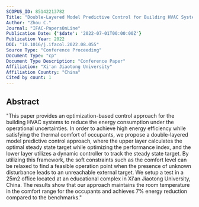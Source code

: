 ```yaml
---
SCOPUS_ID: 85142213782
Title: "Double-Layered Model Predictive Control for Building HVAC Systems Considering Thermal Comfort"
Author: "Zhou C."
Journal: "IFAC-PapersOnLine"
Publication Date: {'$date': '2022-07-01T00:00:00Z'}
Publication Year: 2022
DOI: "10.1016/j.ifacol.2022.08.055"
Source Type: "Conference Proceeding"
Document Type: "cp"
Document Type Description: "Conference Paper"
Affiliation: "Xi'an Jiaotong University"
Affiliation Country: "China"
Cited by count: 1
---
```


## Abstract
"This paper provides an optimization-based control approach for the building HVAC systems to reduce the energy consumption under the operational uncertainties. In order to achieve high energy efficiency while satisfying the thermal comfort of occupants, we propose a double-layered model predictive control approach, where the upper layer calculates the optimal steady state target while optimizing the performance index, and the lower layer utilizes a dynamic controller to track the steady state target. By utilizing this framework, the soft constraints such as the comfort level can be relaxed to find a feasible operation point when the presence of unknown disturbance leads to an unreachable external target. We setup a test in a 25m2 office located at an educational complex in Xi'an Jiaotong University, China. The results show that our approach maintains the room temperature in the comfort range for the occupants and achieves 7% energy reduction compared to the benchmarks."
